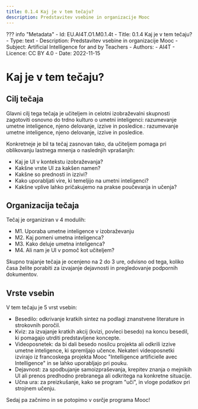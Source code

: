 ```yaml
---
title: 0.1.4 Kaj je v tem tečaju?
description: Predstavitev vsebine in organizacije Mooc
---
```

??? info "Metadata"
    - Id: EU.AI4T.O1.M0.1.4t
    - Title: 0.1.4 Kaj je v tem tečaju?
    - Type: text
    - Description: Predstavitev vsebine in organizacije Mooc
    - Subject: Artificial Intelligence for and by Teachers
    - Authors:
        - AI4T 
    - Licence: CC BY 4.0
    - Date: 2022-11-15

# Kaj je v tem tečaju?

## Cilj tečaja
Glavni cilj tega tečaja je učiteljem in celotni izobraževalni skupnosti zagotoviti osnovno do trdno kulturo o umetni inteligenci: razumevanje umetne inteligence, njeno delovanje, izzive in posledice.: razumevanje umetne inteligence, njeno delovanje, izzive in posledice.

Konkretneje je bil ta tečaj zasnovan tako, da učiteljem pomaga pri oblikovanju lastnega mnenja o naslednjih vprašanjih:

- Kaj je UI v kontekstu izobraževanja?
- Kakšne vrste UI za kakšen namen?
- Kakšne so prednosti in izzivi?
- Kako uporabljati vire, ki temeljijo na umetni inteligenci?
- Kakšne vplive lahko pričakujemo na prakse poučevanja in učenja?

## Organizacija tečaja

Tečaj je organiziran v 4 modulih:

- M1. Uporaba umetne inteligence v izobraževanju
- M2. Kaj pomeni umetna inteligenca?
- M3. Kako deluje umetna inteligenca?
- M4. Ali nam je UI v pomoč kot učiteljem?

Skupno trajanje tečaja je ocenjeno na 2 do 3 ure, odvisno od tega, koliko časa želite porabiti za izvajanje dejavnosti in pregledovanje podpornih dokumentov.

## Vrste vsebin

V tem tečaju je 5 vrst vsebin:

- Besedilo: odkrivanje kratkih sintez na podlagi znanstvene literature in strokovnih poročil.
- Kviz: za izvajanje kratkih akcij (kvizi, povleci besedo) na koncu besedil, ki pomagajo utrditi predstavljene koncepte.
- Videoposnetek: da bi dali besedo nosilcu projekta ali odkrili izzive umetne inteligence, ki spremljajo učence. Nekateri videoposnetki izvirajo iz francoskega projekta Mooc "Intelligence artificielle avec Intelligence" in se lahko uporabljajo pri pouku.
- Dejavnost: za spodbujanje samoizpraševanja, krepitev znanja o mejnikih UI ali prenos predhodno prebranega ali odkritega na konkretne situacije.
- Učna ura: za preizkušanje, kako se program "uči", in vloge podatkov pri strojnem učenju.

Sedaj pa začnimo in se potopimo v osrčje programa Mooc!
